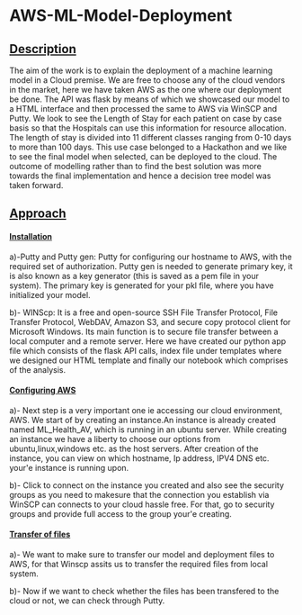 # AWS-ML-Model-Deployment
## <ins> Description </ins> ##
The aim of the work is to explain the deployment of a machine learning model in a Cloud premise. We are free to choose any of the cloud vendors in the market, here we have taken 
AWS as the one where our deployment be done. The API was flask by means of which we showcased our model to a HTML interface and then processed the same to AWS via WinSCP and Putty.
We look to see the Length of Stay for each patient on case by case basis so that the Hospitals can use this information for resource allocation. The length of stay is divided into 11 different classes ranging from 0-10 days to more than 100 days.
This use case belonged to a Hackathon and we like to see the final model when selected, can be deployed to the cloud.
The outcome of modelling rather than to find the best solution was more towards the final implementation and hence a decision tree model was taken forward.

## <ins> Approach </ins> ##

#### <ins> Installation </ins> ####

a)-Putty and Putty gen: Putty for configuring our hostname to AWS, with the required set of authorization. Putty gen is needed to generate primary key, it is also known as a key generator (this is saved as a pem file in your system). The primary key is generated for your pkl file, where you have initialized your model.

b)- WINScp: It is a free and open-source SSH File Transfer Protocol, File Transfer Protocol, WebDAV, Amazon S3, and secure copy protocol client for Microsoft Windows. Its main function is to secure file transfer between a local computer and a remote server. Here we have created our python app file which consists of the flask API calls, index file under templates where we designed our HTML template and finally our notebook which comprises of the analysis.

#### <ins> Configuring AWS </ins> ####
a)- Next step is a very important one ie accessing our cloud environment, AWS. We start of by creating an instance.An instance is already created named ML_Health_AV, which is running in an ubuntu server. While creating an instance we have a liberty to choose our options from ubuntu,linux,windows etc. as the host servers. After creation of the instance, you can view on which hostname, Ip address, IPV4 DNS etc. your'e instance is running upon.

b)- Click to connect on the instance you created and also see the security groups as you need to makesure that the connection you establish via WinSCP can connects to your cloud hassle free. For that, go to security groups and provide full access to the group your'e creating.

#### <ins> Transfer of files </ins> ####

a)- We want to make sure to transfer our model and deployment files to AWS, for that Winscp assits us to transfer the required files from local system.

b)- Now if we want to check whether the files has been transfered to the cloud or not, we can check through Putty.


